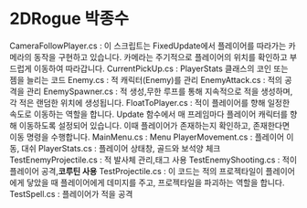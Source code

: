 # 2DRogue 박종수
CameraFollowPlayer.cs : 이 스크립트는 FixedUpdate에서 플레이어를 따라가는 카메라의 동작을 구현하고 있습니다. 카메라는 주기적으로 플레이어의 위치를 확인하고 부드럽게 이동하여 따라갑니다.
CurrentPickUp.cs : PlayerStats 클래스의 코인 또는 젬을 늘리는 코드
Enemy.cs : 적 캐릭터(Enemy)를 관리
EnemyAttack.cs : 적의 공격을 관리
EnemySpawner.cs : 적 생성,무한 루프를 통해 지속적으로 적을 생성하며, 각 적은 랜덤한 위치에 생성됩니다.
FloatToPlayer.cs : 적이 플레이어를 향해 일정한 속도로 이동하는 역할을 합니다. Update 함수에서 매 프레임마다 플레이어 캐릭터를 향해 이동하도록 설정되어 있습니다. 이때 플레이어가 존재하는지 확인하고, 존재한다면 이동 명령을 수행합니다.
MainMenu.cs : Menu
PlayerMovement.cs : 플레이어 이동, 대쉬
PlayerStats.cs : 플레이어 상태창, 골드와 보석양 체크
TestEnemyProjectile.cs : 적 발사체 관리,태그 사용
TestEnemyShooting.cs : 적이 플레이어 공격,**코루틴 사용**
TestProjectile.cs : 이 코드는 적의 프로젝타일이 플레이어에게 닿았을 때 플레이어에게 데미지를 주고, 프로젝타일을 파괴하는 역할을 합니다.
TestSpell.cs : 플레이어가 적을 공격
